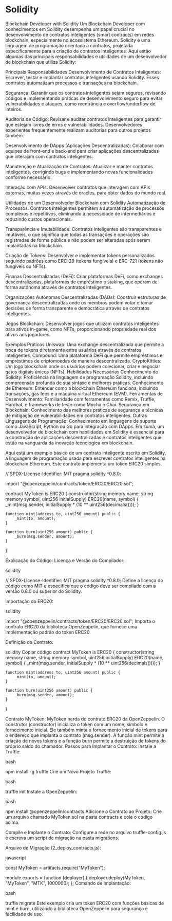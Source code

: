 # Solidity
Blockchain Developer with Solidity
Um Blockchain Developer com conhecimentos em Solidity desempenha um papel crucial no desenvolvimento de contratos inteligentes (smart contracts) em redes blockchain, especialmente no ecossistema Ethereum. Solidity é uma linguagem de programação orientada a contratos, projetada especificamente para a criação de contratos inteligentes. Aqui estão algumas das principais responsabilidades e utilidades de um desenvolvedor de blockchain que utiliza Solidity:

Principais Responsabilidades
Desenvolvimento de Contratos Inteligentes: Escrever, testar e implantar contratos inteligentes usando Solidity. Esses contratos automatizam processos e transações na blockchain.

Segurança: Garantir que os contratos inteligentes sejam seguros, revisando códigos e implementando práticas de desenvolvimento seguro para evitar vulnerabilidades e ataques, como reentrância e overflow/underflow de inteiros.

Auditoria de Código: Revisar e auditar contratos inteligentes para garantir que estejam livres de erros e vulnerabilidades. Desenvolvedores experientes frequentemente realizam auditorias para outros projetos também.

Desenvolvimento de DApps (Aplicações Descentralizadas): Colaborar com equipes de front-end e back-end para criar aplicações descentralizadas que interajam com contratos inteligentes.

Manutenção e Atualização de Contratos: Atualizar e manter contratos inteligentes, corrigindo bugs e implementando novas funcionalidades conforme necessário.

Interação com APIs: Desenvolver contratos que interagem com APIs externas, muitas vezes através de oracles, para obter dados do mundo real.

Utilidades de um Desenvolvedor Blockchain com Solidity
Automatização de Processos: Contratos inteligentes permitem a automatização de processos complexos e repetitivos, eliminando a necessidade de intermediários e reduzindo custos operacionais.

Transparência e Imutabilidade: Contratos inteligentes são transparentes e imutáveis, o que significa que todas as transações e operações são registradas de forma pública e não podem ser alteradas após serem implantadas na blockchain.

Criação de Tokens: Desenvolver e implementar tokens personalizados seguindo padrões como ERC-20 (tokens fungíveis) e ERC-721 (tokens não fungíveis ou NFTs).

Finanas Descentralizadas (DeFi): Criar plataformas DeFi, como exchanges descentralizadas, plataformas de empréstimo e staking, que operam de forma autônoma através de contratos inteligentes.

Organizações Autônomas Descentralizadas (DAOs): Construir estruturas de governança descentralizadas onde os membros podem votar e tomar decisões de forma transparente e democrática através de contratos inteligentes.

Jogos Blockchain: Desenvolver jogos que utilizam contratos inteligentes para ativos in-game, como NFTs, proporcionando propriedade real dos ativos aos jogadores.

Exemplos Práticos
Uniswap: Uma exchange descentralizada que permite a troca de tokens diretamente entre usuários através de contratos inteligentes.
Compound: Uma plataforma DeFi que permite empréstimos e empréstimos de criptomoedas de maneira descentralizada.
CryptoKitties: Um jogo blockchain onde os usuários podem colecionar, criar e negociar gatos digitais únicos (NFTs).
Habilidades Necessárias
Conhecimento de Solidity: Proficiência na linguagem de programação Solidity, incluindo compreensão profunda de sua sintaxe e melhores práticas.
Conhecimento de Ethereum: Entender como a blockchain Ethereum funciona, incluindo transações, gas fees e a máquina virtual Ethereum (EVM).
Ferramentas de Desenvolvimento: Familiaridade com ferramentas como Remix, Truffle, Hardhat, e frameworks de teste como Mocha e Chai.
Segurança em Blockchain: Conhecimento das melhores práticas de segurança e técnicas de mitigação de vulnerabilidades em contratos inteligentes.
Outras Linguagens de Programação: Conhecimento em linguagens de suporte como JavaScript, Python ou Go para integração com DApps.
Em suma, um desenvolvedor de blockchain com habilidades em Solidity é essencial para a construção de aplicações descentralizadas e contratos inteligentes que estão na vanguarda da inovação tecnológica em blockchain.

Aqui está um exemplo básico de um contrato inteligente escrito em Solidity, a linguagem de programação usada para escrever contratos inteligentes na blockchain Ethereum. Este contrato implementa um token ERC20 simples.
  
// SPDX-License-Identifier: MIT
pragma solidity ^0.8.0;

import "@openzeppelin/contracts/token/ERC20/ERC20.sol";

contract MyToken is ERC20 {
    constructor(string memory name, string memory symbol, uint256 initialSupply) ERC20(name, symbol) {
        _mint(msg.sender, initialSupply * (10 ** uint256(decimals())));
    }

    function mint(address to, uint256 amount) public {
        _mint(to, amount);
    }

    function burn(uint256 amount) public {
        _burn(msg.sender, amount);
    }
}


Explicação do Código:
Licença e Versão do Compilador:

solidity

// SPDX-License-Identifier: MIT
pragma solidity ^0.8.0;
Define a licença do código como MIT e especifica que o código deve ser compilado com a versão 0.8.0 ou superior do Solidity.

Importação do ERC20:

solidity

import "@openzeppelin/contracts/token/ERC20/ERC20.sol";
Importa o contrato ERC20 da biblioteca OpenZeppelin, que fornece uma implementação padrão do token ERC20.

Definição do Contrato:

solidity
Copiar código
contract MyToken is ERC20 {
    constructor(string memory name, string memory symbol, uint256 initialSupply) ERC20(name, symbol) {
        _mint(msg.sender, initialSupply * (10 ** uint256(decimals())));
    }

    function mint(address to, uint256 amount) public {
        _mint(to, amount);
    }

    function burn(uint256 amount) public {
        _burn(msg.sender, amount);
    }
}

Contrato MyToken:
MyToken herda do contrato ERC20 da OpenZeppelin.
O construtor (constructor) inicializa o token com um nome, símbolo e fornecimento inicial. Ele também minta o fornecimento inicial de tokens para o endereço que implanta o contrato (msg.sender).
A função mint permite a criação de novos tokens e a função burn permite a destruição de tokens do próprio saldo do chamador.
Passos para Implantar o Contrato:
Instale a Truffle:

bash

npm install -g truffle
Crie um Novo Projeto Truffle:

bash

truffle init
Instale a OpenZeppelin:

bash

npm install @openzeppelin/contracts
Adicione o Contrato ao Projeto:
Crie um arquivo chamado MyToken.sol na pasta contracts e cole o código acima.

Compile e Implante o Contrato:
Configure a rede no arquivo truffle-config.js e escreva um script de migração na pasta migrations.

Arquivo de Migração (2_deploy_contracts.js):

javascript

const MyToken = artifacts.require("MyToken");

module.exports = function (deployer) {
  deployer.deploy(MyToken, "MyToken", "MTK", 1000000);
};
Comando de Implantação:

bash

truffle migrate
Este exemplo cria um token ERC20 com funções básicas de mint e burn, utilizando a biblioteca OpenZeppelin para segurança e facilidade de uso.






